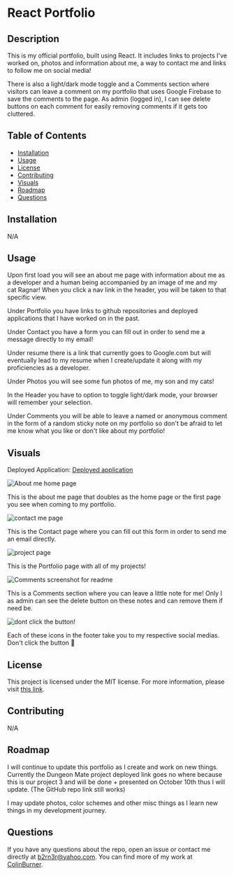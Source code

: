 # React Portfolio

## Description

This is my official portfolio, built using React. It includes links to projects I've worked on, photos and information about me, a way to contact me and links to follow me on social media!

There is also a light/dark mode toggle and a Comments section where visitors can leave a comment on my portfolio that uses Google Firebase to save the comments to the page. As admin (logged in), I can see delete buttons on each comment for easily removing comments if it gets too cluttered.


## Table of Contents

- [Installation](#installation)
- [Usage](#usage)
- [License](#license)
- [Contributing](#contributing)
- [Visuals](#visuals)
- [Roadmap](#roadmap)
- [Questions](#questions)

## Installation

N/A

## Usage

Upon first load you will see an about me page with information about me as a developer and a human being accompanied by an image of me and my cat Ragnar! When you click a nav link in the header, you will be taken to that specific view.

Under Portfolio you have links to github repositories and deployed applications that I have worked on in the past.

Under Contact you have a form you can fill out in order to send me a message directly to my email!

Under resume there is a link that currently goes to Google.com but will eventually lead to my resume when I create/update it along with my proficiencies as a developer.

Under Photos you will see some fun photos of me, my son and my cats!

In the Header you have to option to toggle light/dark mode, your browser will remember your selection.

Under Comments you will be able to leave a named or anonymous comment in the form of a random sticky note on my portfolio so don't be afraid to let me know what you like or don't like about my portfolio!

## Visuals

Deployed Application: [Deployed application](https://tourmaline-macaron-a20f21.netlify.app/)


![About me home page](https://github.com/user-attachments/assets/4f166661-bbe6-40cd-8b39-f59574c38e32)

This is the about me page that doubles as the home page or the first page you see when coming to my portfolio.

![contact me page](https://github.com/user-attachments/assets/422fc2f2-4046-4e76-8428-3565cff485ab)

This is the Contact page where you can fill out this form in order to send me an email directly.

![project page](https://github.com/user-attachments/assets/a7820549-1656-4680-8c98-4cb7c60e599c)

This is the Portfolio page with all of my projects!

![Comments screenshot for readme](https://github.com/user-attachments/assets/66697f9c-6790-4c7e-9973-1e25e6d35824)

This is a Comments section where you can leave a little note for me! Only I as admin can see the delete button on these notes and can remove them if need be.

![dont click the button!](https://github.com/user-attachments/assets/c5b34b92-e358-47a3-aa0a-55646cbf641c)

Each of these icons in the footer take you to my respective social medias. Don't click the button 🤫


## License

This project is licensed under the MIT license. For more information, please visit [this link](https://opensource.org/licenses/MIT).


## Contributing
N/A

## Roadmap

I will continue to update this portfolio as I create and work on new things. Currently the Dungeon Mate project deployed link goes no where because this is our project 3 and will be done + presented on October 10th thus I will update. (The GitHub repo link still works)

I may update photos, color schemes and other misc things as I learn new things in my development journey.

## Questions

If you have any questions about the repo, open an issue or contact me directly at b2rn3r@yahoo.com. You can find more of my work at [ColinBurner](https://github.com/ColinBurner/).
